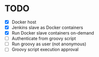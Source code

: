 # TODO

- [x] Docker host
- [x] Jenkins slave as Docker containers
- [x] Run Docker slave containers on-demand
- [ ] Authenticate from groovy script
- [ ] Run groovy as user (not anonymous)
- [ ] Groovy script execution approval